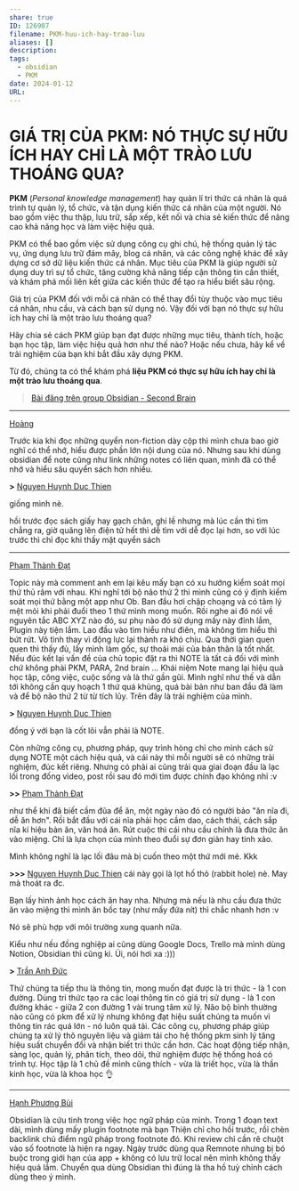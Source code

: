 ```yaml
---
share: true
ID: 126987
filename: PKM-huu-ich-hay-trao-luu
aliases: []
description: 
tags:
  - obsidian
  - PKM
date: 2024-01-12
URL:
---
```

# GIÁ TRỊ CỦA PKM: NÓ THỰC SỰ HỮU ÍCH HAY CHỈ LÀ MỘT TRÀO LƯU THOÁNG QUA?

**PKM** (_Personal knowledge management_) hay quản lí tri thức cá nhân là quá trình tự quản lý, tổ chức, và tận dụng kiến thức cá nhân của một người. Nó bao gồm việc thu thập, lưu trữ, sắp xếp, kết nối và chia sẻ kiến thức để nâng cao khả năng học và làm việc hiệu quả.

PKM có thể bao gồm việc sử dụng công cụ ghi chú, hệ thống quản lý tác vụ, ứng dụng lưu trữ đám mây, blog cá nhân, và các công nghệ khác để xây dựng cơ sở dữ liệu kiến thức cá nhân. Mục tiêu của PKM là giúp người sử dụng duy trì sự tổ chức, tăng cường khả năng tiếp cận thông tin cần thiết, và khám phá mối liên kết giữa các kiến thức để tạo ra hiểu biết sâu rộng.

Giá trị của PKM đối với mỗi cá nhân có thể thay đổi tùy thuộc vào mục tiêu cá nhân, nhu cầu, và cách bạn sử dụng nó. Vậy đối với bạn nó thực sự hữu ích hay chỉ là một trào lưu thoáng qua?

Hãy chia sẻ cách PKM giúp bạn đạt được những mục tiêu, thành tích, hoặc bạn học tập, làm việc hiệu quả hơn như thế nào? Hoặc nếu chưa, hãy kể về trải nghiệm của bạn khi bắt đầu xây dựng PKM.

Từ đó, chúng ta có thể khám phá **liệu PKM có thực sự hữu ích hay chỉ là một trào lưu thoáng qua**.

> [Bài đăng trên group Obsidian - Second Brain](https://www.facebook.com/groups/obsidian.secondbrain/posts/769008718433266/)

---
[Hoàng](https://www.facebook.com/groups/obsidian.secondbrain/posts/769008718433266/?comment_id=769149595085845&mibextid=oMANbw)

Trước kia khi đọc những quyển non-fiction dày cộp thì mình chưa bao giờ nghĩ có thể nhớ, hiểu được phần lớn nội dung của nó. Nhưng sau khi dùng obsidian để note cũng như link những notes có liên quan, mình đã có thể nhớ và hiểu sâu quyển sách hơn nhiều.

**>** [Nguyen Huynh Duc Thien](https://www.facebook.com/groups/obsidian.secondbrain/posts/769008718433266/?comment_id=769149595085845&reply_comment_id=769155185085286&mibextid=oMANbw)

giống mình nè.

hồi trước đọc sách giấy hay gạch chân, ghi lề nhưng mà lúc cần thì tìm chẳng ra, giờ quăng lên điện tử hết thì dễ tìm với dễ đọc lại hơn, so với lúc trước thì chỉ đọc khi thấy mặt quyển sách

---

[Phạm Thành Đạt](https://www.facebook.com/groups/obsidian.secondbrain/posts/769008718433266/?comment_id=769171601750311&mibextid=oMANbw)

Topic này mà comment anh em lại kêu mấy bạn có xu hướng kiểm soát mọi thứ thủ râm với nhau. Khi nghĩ tới bộ não thứ 2 thì mình cũng có ý định kiểm soát mọi thứ bằng một app như Ob. Ban đầu hơi chập choạng và có tâm lý mệt mỏi khi phải đuổi theo 1 thứ mình mong muốn. Rồi nghe ai đó nói về nguyên tắc ABC XYZ nào đó, sư phụ nào đó sử dụng mấy này đỉnh lắm, Plugin này tiện lắm. Lao đầu vào tìm hiểu như điên, mà không tìm hiểu thì bứt rứt. Vô tình thay vì động lực lại thành ra khó chịu. Qua thời gian quen quen thì thấy đủ, lấy mình làm gốc, sự thoải mái của bản thân là tốt nhất. Nếu đúc kết lại vấn đề của chủ topic đặt ra thì NOTE là tất cả đối với mình chứ không phải PKM, PARA, 2nd brain ... Khái niệm Note mang lại hiệu quả học tập, công việc, cuộc sống và là thứ gần gũi. Mình nghĩ như thế và dẫn tới không cần quy hoạch 1 thứ quá khủng, quá bài bản như ban đầu đã làm và để bộ não thứ 2 từ từ tích lũy.
Trên đây là trải nghiệm của mình.

**>** [Nguyen Huynh Duc Thien](https://www.facebook.com/groups/obsidian.secondbrain/posts/769008718433266/?comment_id=769171601750311&reply_comment_id=769183648415773&mibextid=oMANbw)

đồng ý với bạn là cốt lõi vẫn phải là NOTE.

Còn những công cụ, phương pháp, quy trình hòng chỉ cho mình cách sử dụng NOTE một cách hiệu quả, và cái này thì mỗi người sẽ có những trải nghiệm, đúc kết riêng.
Nhưng có phải ai cũng trải qua giai đoạn đầu là lạc lối trong đống video, post rồi sau đó mới tìm được chính đạo không nhỉ :v

**>>** [Phạm Thành Đạt](https://www.facebook.com/groups/obsidian.secondbrain/posts/769008718433266/?comment_id=769171601750311&reply_comment_id=769193328414805&mibextid=oMANbw)

như thể khi đã biết cầm đũa để ăn, một ngày nào đó có người bảo "ăn nĩa đi, dễ ăn hơn". Rồi bắt đầu với cái nĩa phải học cầm dao, cách thái, cách sắp nĩa kí hiệu bàn ăn, văn hoá ăn. Rút cuộc thì cái nhu cầu chính là đưa thức ăn vào miệng. Chỉ là lựa chọn của mình theo đuổi sự đơn giản hay tinh xảo.

Mình không nghĩ là lạc lối đâu mà bị cuốn theo một thứ mới mẻ. Kkk

**>>>** [Nguyen Huynh Duc Thien](https://www.facebook.com/groups/obsidian.secondbrain/posts/769008718433266/?comment_id=769171601750311&reply_comment_id=769197088414429&mibextid=oMANbw)
cái này gọi là lọt hố thỏ (rabbit hole) nè. May mà thoát ra đc.

Bạn lấy hình ảnh học cách ăn hay nha. Nhưng mà nếu là nhu cầu đưa thức ăn vào miệng thì mình ăn bốc tay (như mấy đứa nít) thì chắc nhanh hơn :v

Nó sẽ phù hợp với môi trường xung quanh nữa.

Kiểu như nếu đồng nghiệp ai cũng dùng Google Docs, Trello mà mình dùng Notion, Obsidian thì cũng kì. Úi, nói hơi xa :)))

**>** [Trần Anh Đức](https://www.facebook.com/groups/obsidian.secondbrain/posts/769008718433266/?comment_id=769171601750311&reply_comment_id=769506838383454&mibextid=oMANbw)

Thứ chúng ta tiếp thu là thông tin, mong muốn đạt được là tri thức - là 1 con đường. Dùng tri thức tạo ra các loại thông tin có giá trị sử dụng - là 1 con đường khác - giữa 2 con đường 1 vài trung tâm xử lý. Não bộ bình thường nào cũng có pkm để xử lý nhưng không đạt hiệu suất chúng ta muốn vì thông tin rác quá lớn - nó luôn quá tải. Các công cụ, phương pháp giúp chúng ta xử lý thô nguyên liệu và giảm tải cho hệ thống pkm sinh lý tăng hiệu suất chuyển đổi và nhận biết tri thức cần hơn. Các hoạt động tiếp nhận, sàng lọc, quản lý, phân tích, theo dõi, thử nghiệm được hệ thống hoá có trình tự. Học tập là 1 chủ đề mình cũng thích - vừa là triết học, vừa là thần kinh học, vừa là khoa học 👌

---

[Hạnh Phương Bùi](https://www.facebook.com/groups/obsidian.secondbrain/posts/769008718433266/?comment_id=769179528416185&mibextid=oMANbw)

Obsidian là cứu tinh trong việc học ngữ pháp của mình. Trong 1 đoạn text dài, mình dùng mấy plugin footnote mà bạn Thiện chỉ cho hồi trước, rồi chèn backlink chủ điểm ngữ pháp trong footnote đó. Khi review chỉ cần rê chuột vào số footnote là hiện ra ngay. Ngày trước dùng qua Remnote nhưng bị bó buộc trong giới hạn của app + không có lưu trữ local nên mình không thấy hiệu quả lắm. Chuyển qua dùng Obsidian thì đúng là tha hồ tuỳ chỉnh cách dùng theo ý mình.